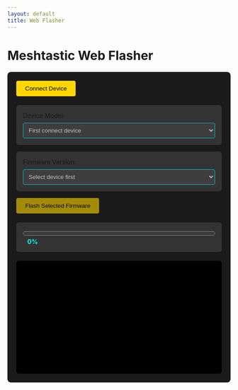 ```yaml
---
layout: default
title: Web Flasher
---
```


# Meshtastic Web Flasher

<div class="flash-container">
  <div class="connection-box">
    <button id="connect-btn">Connect Device</button>
    <span id="connection-status">⛔ Not Connected</span>
  </div>

  <div class="selection-box">
    <label>Device Model:</label>
    <select id="device-select" disabled>
      <option value="">First connect device</option>
    </select>
  </div>

  <div class="selection-box">
    <label>Firmware Version:</label>
    <select id="firmware-select" disabled>
      <option value="">Select device first</option>
    </select>
  </div>

  <button id="flash-btn" disabled>Flash Selected Firmware</button>

  <div class="progress-container">
    <progress id="progress-bar" value="0" max="100"></progress>
    <span id="progress-text">0%</span>
  </div>

  <div class="log-container">
    <pre id="flash-log"></pre>
  </div>
</div>

<script src="https://unpkg.com/esptool-js@1.3.0/dist/web/esptool.js"></script>
<script>
const ESPTool = window.ESPTool;
const REPO = 'HarukiToreda/Meshtastic-Experiments';
const BRANCH = 'main';
const FIRMWARE_BASE = `https://raw.githubusercontent.com/${REPO}/${BRANCH}/Meshtastic-Experiments/firmwares/`;
const CORS_PROXY = 'https://api.allorigins.win/get?url=';

let port = null;
let selectedFirmware = null;

async function loadDevices() {
  try {
    const apiUrl = `https://api.github.com/repos/${REPO}/contents/Meshtastic-Experiments/firmwares?ref=${BRANCH}`;
    const response = await fetch(`${CORS_PROXY}${encodeURIComponent(apiUrl)}`);
    const data = await response.json();
    const devices = JSON.parse(data.contents);

    const deviceSelect = document.getElementById('device-select');
    deviceSelect.innerHTML = '<option value="">Select device</option>';
    
    devices.forEach(item => {
      if (item.type === 'dir') {
        const option = document.createElement('option');
        option.value = item.name;
        option.textContent = item.name.replace(/_/g, ' ');
        deviceSelect.appendChild(option);
      }
    });
    
    deviceSelect.disabled = false;
    log('Loaded available devices');
  } catch (error) {
    log(`Error loading devices: ${error.message}`);
  }
}

async function loadFirmwares(device) {
  try {
    const apiUrl = `https://api.github.com/repos/${REPO}/contents/Meshtastic-Experiments/firmwares/${device}?ref=${BRANCH}`;
    const response = await fetch(`${CORS_PROXY}${encodeURIComponent(apiUrl)}`);
    const data = await response.json();
    const files = JSON.parse(data.contents);

    const firmwareSelect = document.getElementById('firmware-select');
    firmwareSelect.innerHTML = '<option value="">Select firmware</option>';
    
    files.forEach(file => {
      if (file.name.endsWith('.bin')) {
        const option = document.createElement('option');
        option.value = `${FIRMWARE_BASE}${device}/${file.name}`;
        option.textContent = file.name
          .replace(/_/g, ' ')
          .replace('.bin', '');
        firmwareSelect.appendChild(option);
      }
    });
    
    firmwareSelect.disabled = false;
    log(`Loaded firmwares for ${device}`);
  } catch (error) {
    log(`Error loading firmwares: ${error.message}`);
  }
}

document.getElementById('connect-btn').addEventListener('click', async () => {
  try {
    port = await navigator.serial.requestPort();
    document.getElementById('connect-btn').disabled = true;
    document.getElementById('connection-status').textContent = '✅ Connected';
    await loadDevices();
  } catch (error) {
    log(`Connection error: ${error.message}`);
  }
});

document.getElementById('device-select').addEventListener('change', (e) => {
  if (e.target.value) {
    loadFirmwares(e.target.value);
    document.getElementById('flash-btn').disabled = false;
  }
});

document.getElementById('firmware-select').addEventListener('change', (e) => {
  selectedFirmware = e.target.value;
});

document.getElementById('flash-btn').addEventListener('click', async () => {
  if (!selectedFirmware) return;

  try {
    document.getElementById('progress-container').style.display = 'block';
    await port.open({ baudRate: 115200 });
    const esptool = new ESPTool(port);
    
    await esptool.connect();
    log('Starting flash process...');
    
    const response = await fetch(selectedFirmware);
    const firmwareBuffer = await response.arrayBuffer();
    
    await esptool.flash_file(new Uint8Array(firmwareBuffer), (progress) => {
      const percent = Math.round(progress * 100);
      document.getElementById('progress-bar').value = percent;
      document.getElementById('progress-text').textContent = `${percent}%`;
    });

    await esptool.hard_reset();
    log('Flash completed successfully!');
  } catch (error) {
    log(`Flash failed: ${error.message}`);
  } finally {
    if (port) await port.close();
    document.getElementById('progress-container').style.display = 'none';
  }
});

function log(message) {
  const logElement = document.getElementById('flash-log');
  logElement.textContent += `${new Date().toLocaleTimeString()}: ${message}\n`;
  logElement.scrollTop = logElement.scrollHeight;
}
</script>

<style>
.flash-container {
  max-width: 600px;
  margin: 20px auto;
  padding: 20px;
  background: #1a1a1a;
  border-radius: 8px;
}

.connection-box {
  display: flex;
  gap: 15px;
  align-items: center;
  margin-bottom: 20px;
}

button {
  background: #FFD700;
  color: #000;
  border: none;
  padding: 10px 20px;
  border-radius: 4px;
  cursor: pointer;
  transition: opacity 0.2s;
}

button:disabled {
  opacity: 0.6;
  cursor: not-allowed;
}

.selection-box {
  margin: 15px 0;
  background: #333;
  padding: 15px;
  border-radius: 6px;
}

select {
  width: 100%;
  padding: 8px;
  margin-top: 8px;
  background: #444;
  color: #fff;
  border: 1px solid #00FFFF;
  border-radius: 4px;
}

.progress-container {
  margin: 20px 0;
  background: #333;
  padding: 15px;
  border-radius: 6px;
}

progress {
  width: 100%;
  height: 20px;
  accent-color: #FFD700;
}

#progress-text {
  color: #00FFFF;
  margin-left: 10px;
  font-weight: bold;
}

.log-container {
  background: #000;
  padding: 15px;
  border-radius: 6px;
  margin-top: 20px;
}

#flash-log {
  color: #00FF00;
  height: 200px;
  overflow-y: auto;
  font-family: monospace;
  font-size: 0.9em;
  white-space: pre-wrap;
}
</style>
